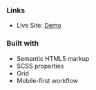 
### Links

- Live Site: [Demo](https://single-price-component-f67elp83z-tsiestova.vercel.app/)

### Built with

- Semantic HTML5 markup
- SCSS properties
- Grid
- Mobile-first workflow   
  